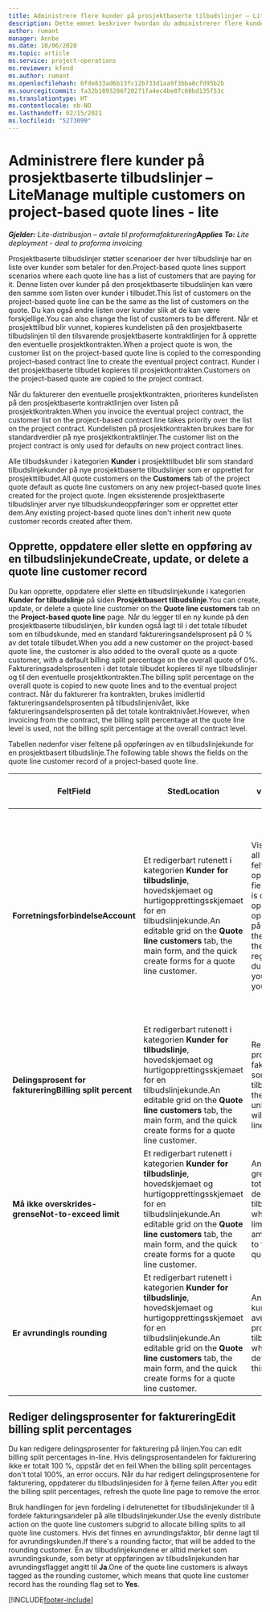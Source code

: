 ```yaml
---
title: Administrere flere kunder på prosjektbaserte tilbudslinjer – Lite
description: Dette emnet beskriver hvordan du administrerer flere kunder på prosjektbaserte tilbudslinjer.
author: rumant
manager: Annbe
ms.date: 10/06/2020
ms.topic: article
ms.service: project-operations
ms.reviewer: kfend
ms.author: rumant
ms.openlocfilehash: 0fde833ad6b13fc12b733d1aa9f3bba0cfd95b2b
ms.sourcegitcommit: fa32b1893286f20271fa4ec4be8fc68bd135f53c
ms.translationtype: HT
ms.contentlocale: nb-NO
ms.lasthandoff: 02/15/2021
ms.locfileid: "5273099"
---
```

# <a name="manage-multiple-customers-on-project-based-quote-lines---lite"></a><span data-ttu-id="eb67d-103">Administrere flere kunder på prosjektbaserte tilbudslinjer – Lite</span><span class="sxs-lookup"><span data-stu-id="eb67d-103">Manage multiple customers on project-based quote lines - lite</span></span>

<span data-ttu-id="eb67d-104">_**Gjelder:** Lite-distribusjon – avtale til proformafakturering_</span><span class="sxs-lookup"><span data-stu-id="eb67d-104">_**Applies To:** Lite deployment - deal to proforma invoicing_</span></span>

<span data-ttu-id="eb67d-105">Prosjektbaserte tilbudslinjer støtter scenarioer der hver tilbudslinje har en liste over kunder som betaler for den.</span><span class="sxs-lookup"><span data-stu-id="eb67d-105">Project-based quote lines support scenarios where each quote line has a list of customers that are paying for it.</span></span> <span data-ttu-id="eb67d-106">Denne listen over kunder på den prosjektbaserte tilbudslinjen kan være den samme som listen over kunder i tilbudet.</span><span class="sxs-lookup"><span data-stu-id="eb67d-106">This list of customers on the project-based quote line can be the same as the list of customers on the quote.</span></span> <span data-ttu-id="eb67d-107">Du kan også endre listen over kunder slik at de kan være forskjellige.</span><span class="sxs-lookup"><span data-stu-id="eb67d-107">You can also change the list of customers to be different.</span></span> <span data-ttu-id="eb67d-108">Når et prosjekttilbud blir vunnet, kopieres kundelisten på den prosjektbaserte tilbudslinjen til den tilsvarende prosjektbaserte kontraktlinjen for å opprette den eventuelle prosjektkontrakten.</span><span class="sxs-lookup"><span data-stu-id="eb67d-108">When a project quote is won, the customer list on the project-based quote line is copied to the corresponding project–based contract line to create the eventual project contract.</span></span> <span data-ttu-id="eb67d-109">Kunder i det prosjektbaserte tilbudet kopieres til prosjektkontrakten.</span><span class="sxs-lookup"><span data-stu-id="eb67d-109">Customers on the project-based quote are copied to the project contract.</span></span>

<span data-ttu-id="eb67d-110">Når du fakturerer den eventuelle prosjektkontrakten, prioriteres kundelisten på den prosjektbaserte kontraktlinjen over listen på prosjektkontrakten.</span><span class="sxs-lookup"><span data-stu-id="eb67d-110">When you invoice the eventual project contract, the customer list on the project-based contract line takes priority over the list on the project contract.</span></span> <span data-ttu-id="eb67d-111">Kundelisten på prosjektkontrakten brukes bare for standardverdier på nye prosjektkontraktlinjer.</span><span class="sxs-lookup"><span data-stu-id="eb67d-111">The customer list on the project contract is only used for defaults on new project contract lines.</span></span>

<span data-ttu-id="eb67d-112">Alle tilbudskunder i kategorien **Kunder** i prosjekttilbudet blir som standard tilbudslinjekunder på nye prosjektbaserte tilbudslinjer som er opprettet for prosjekttilbudet.</span><span class="sxs-lookup"><span data-stu-id="eb67d-112">All quote customers on the **Customers** tab of the project quote default as quote line customers on any new project-based quote lines created for the project quote.</span></span> <span data-ttu-id="eb67d-113">Ingen eksisterende prosjektbaserte tilbudslinjer arver nye tilbudskundeoppføringer som er opprettet etter dem.</span><span class="sxs-lookup"><span data-stu-id="eb67d-113">Any existing project-based quote lines don't inherit new quote customer records created after them.</span></span>

## <a name="create-update-or-delete-a-quote-line-customer-record"></a><span data-ttu-id="eb67d-114">Opprette, oppdatere eller slette en oppføring av en tilbudslinjekunde</span><span class="sxs-lookup"><span data-stu-id="eb67d-114">Create, update, or delete a quote line customer record</span></span>

<span data-ttu-id="eb67d-115">Du kan opprette, oppdatere eller slette en tilbudslinjekunde i kategorien **Kunder for tilbudslinje** på siden **Prosjektbasert tilbudslinje**.</span><span class="sxs-lookup"><span data-stu-id="eb67d-115">You can create, update, or delete a quote line customer on the **Quote line customers** tab on the **Project-based quote line** page.</span></span> <span data-ttu-id="eb67d-116">Når du legger til en ny kunde på den prosjektbaserte tilbudslinjen, blir kunden også lagt til i det totale tilbudet som en tilbudskunde, med en standard faktureringsandelsprosent på 0 % av det totale tilbudet.</span><span class="sxs-lookup"><span data-stu-id="eb67d-116">When you add a new customer on the project-based quote line, the customer is also added to the overall quote as a quote customer, with a default billing split percentage on the overall quote of 0%.</span></span> <span data-ttu-id="eb67d-117">Faktureringsadelsprosenten i det totale tilbudet kopieres til nye tilbudslinjer og til den eventuelle prosjektkontrakten.</span><span class="sxs-lookup"><span data-stu-id="eb67d-117">The billing split percentage on the overall quote is copied to new quote lines and to the eventual project contract.</span></span> <span data-ttu-id="eb67d-118">Når du fakturerer fra kontrakten, brukes imidlertid faktureringsandelsprosenten på tilbudslinjenivået, ikke faktureringsandelsprosenten på det totale kontraktnivået.</span><span class="sxs-lookup"><span data-stu-id="eb67d-118">However, when invoicing from the contract, the billing split percentage at the quote line level is used, not the billing split percentage at the overall contract level.</span></span> 

<span data-ttu-id="eb67d-119">Tabellen nedenfor viser feltene på oppføringen av en tilbudslinjekunde for en prosjektbasert tilbudslinje.</span><span class="sxs-lookup"><span data-stu-id="eb67d-119">The following table shows the fields on the quote line customer record of a project-based quote line.</span></span>

| <span data-ttu-id="eb67d-120">Felt</span><span class="sxs-lookup"><span data-stu-id="eb67d-120">Field</span></span> | <span data-ttu-id="eb67d-121">Sted</span><span class="sxs-lookup"><span data-stu-id="eb67d-121">Location</span></span> | <span data-ttu-id="eb67d-122">Beskrivelse og veiledning</span><span class="sxs-lookup"><span data-stu-id="eb67d-122">Description and guidance</span></span> | <span data-ttu-id="eb67d-123">Nedstrøms påvirkning</span><span class="sxs-lookup"><span data-stu-id="eb67d-123">Downstream impact</span></span> |
| --- | --- | --- | --- |
| <span data-ttu-id="eb67d-124">**Forretningsforbindelse**</span><span class="sxs-lookup"><span data-stu-id="eb67d-124">**Account**</span></span> | <span data-ttu-id="eb67d-125">Et redigerbart rutenett i kategorien **Kunder for tilbudslinje**, hovedskjemaet og hurtigopprettingsskjemaet for en tilbudslinjekunde.</span><span class="sxs-lookup"><span data-stu-id="eb67d-125">An editable grid on the **Quote line customers** tab, the main form, and the quick create forms for a quote line customer.</span></span> | <span data-ttu-id="eb67d-126">Viser alle aktive kontoer.</span><span class="sxs-lookup"><span data-stu-id="eb67d-126">Lists all active accounts.</span></span> <span data-ttu-id="eb67d-127">Dette feltet er låst etter at oppføringen er opprettet.</span><span class="sxs-lookup"><span data-stu-id="eb67d-127">This field is locked after the record is created.</span></span> <span data-ttu-id="eb67d-128">Hvis du må oppdatere feltet, sletter du oppføringen og oppretter den på nytt.</span><span class="sxs-lookup"><span data-stu-id="eb67d-128">If you need to update the field, delete and recreate the record.</span></span> <span data-ttu-id="eb67d-129">Hvis du har registrert faktiske verdier, kan du ikke slette oppføringen.</span><span class="sxs-lookup"><span data-stu-id="eb67d-129">If you recorded any actuals, you can't delete the record.</span></span> | <span data-ttu-id="eb67d-130">Når du velger en forretningsforbindelse fra hovedlisten over forretningsforbindelser som skal legges til, blir tilbudslinjekunden også lagt til som en tilbudskunde når du lagre den.</span><span class="sxs-lookup"><span data-stu-id="eb67d-130">When you pick an account from the master list of accounts to add, the quote line customer is also added as a quote customer when you save it.</span></span> <span data-ttu-id="eb67d-131">Når et tilbud blir vunnet, kopieres tilbudslinjekunder til kunder på prosjektkontraktlinjen.</span><span class="sxs-lookup"><span data-stu-id="eb67d-131">When a quote is won, quote line customers are copied to the project contract line customers.</span></span> |
| <span data-ttu-id="eb67d-132">**Delingsprosent for fakturering**</span><span class="sxs-lookup"><span data-stu-id="eb67d-132">**Billing split percent**</span></span> | <span data-ttu-id="eb67d-133">Et redigerbart rutenett i kategorien **Kunder for tilbudslinje**, hovedskjemaet og hurtigopprettingsskjemaet for en tilbudslinjekunde.</span><span class="sxs-lookup"><span data-stu-id="eb67d-133">An editable grid on the **Quote line customers** tab, the main form, and the quick create forms for a quote line customer.</span></span> | <span data-ttu-id="eb67d-134">Representerer prosentandelen av hver ikke-fakturerte salgstransaksjon som skal tilskrives denne tilbudslinjekunden.</span><span class="sxs-lookup"><span data-stu-id="eb67d-134">Represents the percentage of each unbilled sales transaction that will be attributed to this quote line customer.</span></span> | <span data-ttu-id="eb67d-135">Kopiert over til kunder for prosjektkontraktlinje.</span><span class="sxs-lookup"><span data-stu-id="eb67d-135">Copied over to project contract line customers.</span></span> |
| <span data-ttu-id="eb67d-136">**Må ikke overskrides-grense**</span><span class="sxs-lookup"><span data-stu-id="eb67d-136">**Not-to-exceed limit**</span></span> | <span data-ttu-id="eb67d-137">Et redigerbart rutenett i kategorien **Kunder for tilbudslinje**, hovedskjemaet og hurtigopprettingsskjemaet for en tilbudslinjekunde.</span><span class="sxs-lookup"><span data-stu-id="eb67d-137">An editable grid on the **Quote line customers** tab, the main form, and the quick create forms for a quote line customer.</span></span> | <span data-ttu-id="eb67d-138">Angir om det finnes en avtalt grense eller et tak på totalbeløp som blir fakturert til denne kunden for denne tilbudslinjen.</span><span class="sxs-lookup"><span data-stu-id="eb67d-138">Indicates whether there is a negotiated limit or cap to the overall amount that will be invoiced to this customer for this quoted line.</span></span> | <span data-ttu-id="eb67d-139">Kopiert over til kunder for prosjektkontraktlinje når et tilbud er vunnet.</span><span class="sxs-lookup"><span data-stu-id="eb67d-139">Copied over to project contract line customers when a quote is won.</span></span> |
| <span data-ttu-id="eb67d-140">**Er avrunding**</span><span class="sxs-lookup"><span data-stu-id="eb67d-140">**Is rounding**</span></span> | <span data-ttu-id="eb67d-141">Et redigerbart rutenett i kategorien **Kunder for tilbudslinje**, hovedskjemaet og hurtigopprettingsskjemaet for en tilbudslinjekunde.</span><span class="sxs-lookup"><span data-stu-id="eb67d-141">An editable grid on the **Quote line customers** tab, the main form, and the quick create forms for a quote line customer.</span></span> | <span data-ttu-id="eb67d-142">Angir om denne kunden er en kunde med standard avrunding for denne prosjektbaserte tilbudslinjen.</span><span class="sxs-lookup"><span data-stu-id="eb67d-142">Indicates whether this customer is a default rounding customer for this project-based quote line.</span></span> | <span data-ttu-id="eb67d-143">Kopiert over til kunder i prosjektkontrakten når et tilbud er vunnet.</span><span class="sxs-lookup"><span data-stu-id="eb67d-143">Copied over to project contract customers when a quote is won.</span></span> |

## <a name="edit-billing-split-percentages"></a><span data-ttu-id="eb67d-144">Rediger delingsprosenter for fakturering</span><span class="sxs-lookup"><span data-stu-id="eb67d-144">Edit billing split percentages</span></span>

<span data-ttu-id="eb67d-145">Du kan redigere delingsprosenter for fakturering på linjen.</span><span class="sxs-lookup"><span data-stu-id="eb67d-145">You can edit billing split percentages in-line.</span></span> <span data-ttu-id="eb67d-146">Hvis delingsprosentandelen for fakturering ikke er totalt 100 %, oppstår det en feil.</span><span class="sxs-lookup"><span data-stu-id="eb67d-146">When the billing split percentages don't total 100%, an error occurs.</span></span> <span data-ttu-id="eb67d-147">Når du har redigert delingsprosentene for fakturering, oppdaterer du tilbudslinjesiden for å fjerne feilen.</span><span class="sxs-lookup"><span data-stu-id="eb67d-147">After you edit the billing split percentages, refresh the quote line page to remove the error.</span></span>

<span data-ttu-id="eb67d-148">Bruk handlingen for jevn fordeling i delrutenettet for tilbudslinjekunder til å fordele fakturingsandeler på alle tilbudslinjekunder.</span><span class="sxs-lookup"><span data-stu-id="eb67d-148">Use the evenly distribute action on the quote line customers subgrid to allocate billing splits to all quote line customers.</span></span> <span data-ttu-id="eb67d-149">Hvis det finnes en avrundingsfaktor, blir denne lagt til for avrundingskunden.</span><span class="sxs-lookup"><span data-stu-id="eb67d-149">If there's a rounding factor, that will be added to the rounding customer.</span></span> <span data-ttu-id="eb67d-150">Én av tilbudslinjekundene er alltid merket som avrundingskunde, som betyr at oppføringen av tilbudslinjekunden har avrundingsflagget angitt til **Ja**.</span><span class="sxs-lookup"><span data-stu-id="eb67d-150">One of the quote line customers is always tagged as the rounding customer, which means that quote line customer record has the rounding flag set to **Yes**.</span></span> 


[!INCLUDE[footer-include](../../includes/footer-banner.md)]